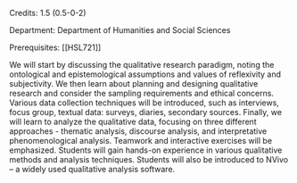Credits: 1.5 (0.5-0-2)

Department: Department of Humanities and Social Sciences

Prerequisites: [[HSL721]]

We will start by discussing the qualitative research paradigm, noting the ontological and epistemological assumptions and values of reflexivity and subjectivity. We then learn about planning and designing qualitative research and consider the sampling requirements and ethical concerns. Various data collection techniques will be introduced, such as interviews, focus group, textual data: surveys, diaries, secondary sources. Finally, we will learn to analyze the qualitative data, focusing on three different approaches - thematic analysis, discourse analysis, and interpretative phenomenological analysis. Teamwork and interactive exercises will be emphasized. Students will gain hands-on experience in various qualitative methods and analysis techniques. Students will also be introduced to NVivo – a widely used qualitative analysis software.